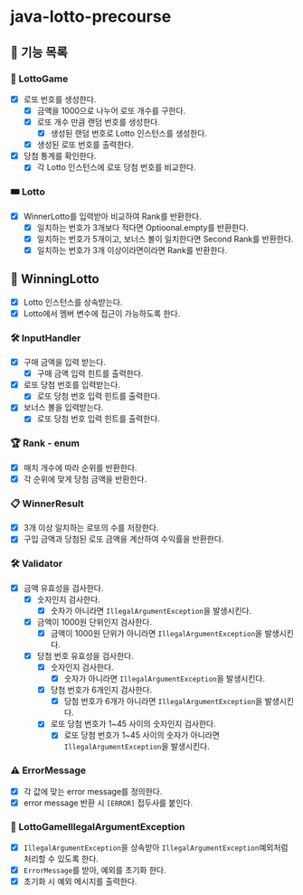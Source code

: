 # java-lotto-precourse

## 🚀 기능 목록

### 🎰 LottoGame

- [x] 로또 번호를 생성한다.
  - [x] 금액을 1000으로 나누어 로또 개수를 구한다.
  - [x] 로또 개수 만큼 랜덤 번호를 생성한다.
    - [x] 생성된 랜덤 번호로 Lotto 인스턴스를 생성한다.
  - [x] 생성된 로또 번호를 출력한다.
- [x] 당첨 통계를 확인한다.
  - [x] 각 Lotto 인스턴스에 로또 당첨 번호를 비교한다.

### 🎟️ Lotto

- [x] WinnerLotto를 입력받아 비교하여 Rank를 반환한다.
  - [x] 일치하는 번호가 3개보다 적다면 Optioonal.empty를 반환한다.
  - [x] 일치하는 번호가 5개이고, 보너스 볼이 일치한다면 Second Rank를 반환한다.
  - [x] 일치하는 번호가 3개 이상이라면이라면 Rank를 반환한다.

## 🏅 WinningLotto

- [x] Lotto 인스턴스를 상속받는다.
- [x] Lotto에서 멤버 변수에 접근이 가능하도록 한다.

### 🛠️ InputHandler

- [x] 구매 금액을 입력 받는다.
  - [x] 구매 금액 입력 힌트를 출력한다.
- [x] 로또 당첨 번호를 입력받는다.
  - [x] 로또 당첨 번호 입력 힌트를 출력한다.
- [x] 보너스 볼을 입력받는다.
  - [x] 로또 당첨 번호 입력 힌트를 출력한다.

### 🏆 Rank - enum

- [x]  매치 개수에 따라 순위를 반환한다.
- [x] 각 순위에 맞게 당첨 금액을 반환한다.

### 📋 WinnerResult

- [x] 3개 이상 일치하는 로또의 수를 저장한다.
- [x] 구입 금액과 당첨된 로또 금액을 계산하여 수익률을 반환한다.

### 🛠️ Validator️️️️

- [x] 금액 유효성을 검사한다.
  - [x] 숫자인지 검사한다.
    - [x] 숫자가 아니라면 `IllegalArgumentException`을 발생시킨다.
  - [x] 금액이 1000원 단위인지 검사한다.
    - [x] 금액이 1000원 단위가 아니라면 `IllegalArgumentException`을 발생시킨다.
  - [x] 당첨 번호 유효성을 검사한다.
    - [x] 숫자인지 검사한다.
      - [x] 숫자가 아니라면 `IllegalArgumentException`을 발생시킨다.
    - [x] 당첨 번호가 6개인지 검사한다.
      - [x] 당첨 번호가 6개가 아니라면 `IllegalArgumentException`을 발생시킨다.
    - [x] 로또 당첨 번호가 1~45 사이의 숫자인지 검사한다.
      - [x] 로또 당첨 번호가 1~45 사이의 숫자가 아니라면 `IllegalArgumentException`을 발생시킨다.

### ⚠️ ErrorMessage

- [x] 각 값에 맞는 error message를 정의한다.
- [x] error message 반환 시 `[ERROR]` 접두사를 붙인다.

### 🚨 LottoGameIllegalArgumentException

- [x] `IllegalArgumentException`을 상속받아 `IllegalArgumentException`예외처럼 처리할 수 있도록 한다.
- [x] `ErrorMessage`를 받아, 예외를 초기화 한다.
- [x] 초기화 시 예외 메시지를 출력한다.
